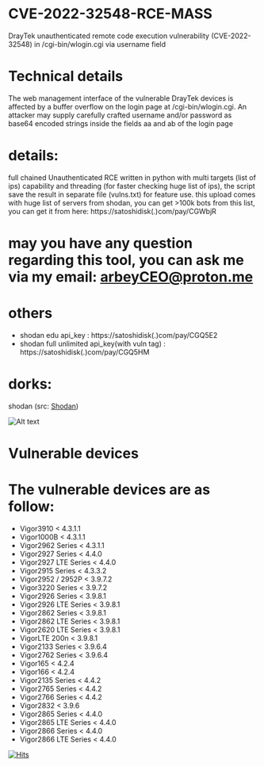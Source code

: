 # CVE-2022-32548-RCE-MASS
DrayTek unauthenticated remote code execution vulnerability (CVE-2022-32548) in /cgi-bin/wlogin.cgi via username field

# Technical details

The web management interface of the vulnerable DrayTek devices is affected by a buffer overflow on the login page at /cgi-bin/wlogin.cgi. An attacker may supply carefully crafted username and/or password as base64 encoded strings inside the fields aa and ab of the login page

# details:
full chained Unauthenticated RCE written in python with multi targets (list of ips) capability and threading (for faster checking huge list of ips), the script save the result in separate file (vulns.txt) for feature use.
this upload comes with huge list of servers from shodan,
you can get >100k bots from this list, you can get it from here: https://satoshidisk(.)com/pay/CGWbjR


# may you have any question regarding this tool, you can ask me via my email: arbeyCEO@proton.me


# others
* shodan edu api_key : https://satoshidisk(.)com/pay/CGQ5E2
* shodan full unlimited api_key(with vuln tag) : https://satoshidisk(.)com/pay/CGQ5HM
# dorks:
shodan (src: <a href="https://www.shodan.io/search/facet?query=ssl%3A%22DrayTek%22&facet=country" target="_blank" datalink-type="external" datalink-id="newco:www.shodan.io:search:facet?query=ssl%3a%22draytek%22&facet=country">Shodan</a>)

![Alt text](https://raw.githubusercontent.com/uisvit/CVE-2022-32548-MASS-RCE/main/shodan.jpg "shodan Dork")


# Vulnerable devices

# The vulnerable devices are as follow:

* Vigor3910 < 4.3.1.1
* Vigor1000B < 4.3.1.1
* Vigor2962 Series < 4.3.1.1
* Vigor2927 Series < 4.4.0
* Vigor2927 LTE Series < 4.4.0
* Vigor2915 Series < 4.3.3.2
* Vigor2952 / 2952P < 3.9.7.2
* Vigor3220 Series < 3.9.7.2
* Vigor2926 Series < 3.9.8.1
* Vigor2926 LTE Series < 3.9.8.1
* Vigor2862 Series < 3.9.8.1
* Vigor2862 LTE Series < 3.9.8.1
* Vigor2620 LTE Series < 3.9.8.1
* VigorLTE 200n < 3.9.8.1
* Vigor2133 Series < 3.9.6.4
* Vigor2762 Series < 3.9.6.4
* Vigor165 < 4.2.4
* Vigor166 < 4.2.4
* Vigor2135 Series < 4.4.2
* Vigor2765 Series < 4.4.2
* Vigor2766 Series < 4.4.2
* Vigor2832 < 3.9.6
* Vigor2865 Series < 4.4.0
* Vigor2865 LTE Series < 4.4.0
* Vigor2866 Series < 4.4.0
* Vigor2866 LTE Series < 4.4.0

[![Hits](https://hits.seeyoufarm.com/api/count/incr/badge.svg?url=https%3A%2F%2Fgithub.com%2FXu0Tex1%2FCVE-2022-32548-Mass-Rce&count_bg=%2379C83D&title_bg=%23555555&icon=&icon_color=%23E7E7E7&title=vigor&edge_flat=false)](https://hits.seeyoufarm.com)

